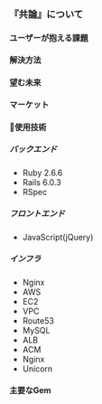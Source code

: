 ### 『共論』について

#### ユーザーが抱える課題

#### 解決方法


#### 望む未来


#### マーケット

#### 🔧使用技術
##### バックエンド
* Ruby 2.6.6
* Rails 6.0.3
* RSpec
##### フロントエンド
* JavaScript(jQuery)
##### インフラ
* Nginx
* AWS
 * EC2
 * VPC
 * Route53
 * MySQL
 * ALB
 * ACM
* Nginx
* Unicorn

#### 主要なGem

